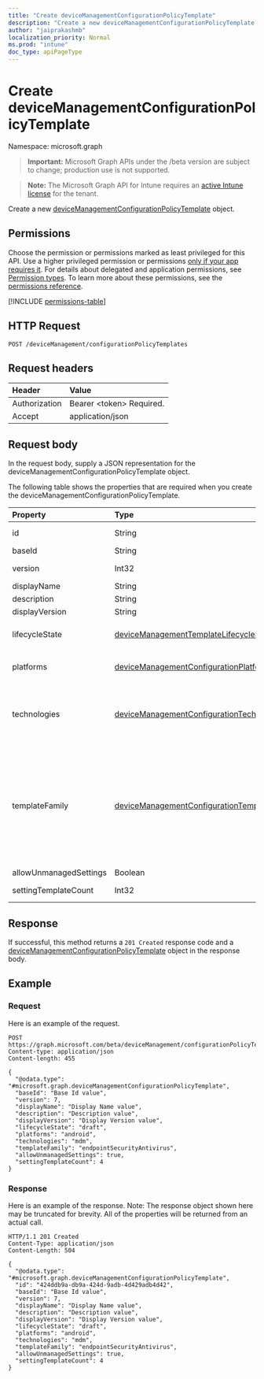 ```yaml
---
title: "Create deviceManagementConfigurationPolicyTemplate"
description: "Create a new deviceManagementConfigurationPolicyTemplate object."
author: "jaiprakashmb"
localization_priority: Normal
ms.prod: "intune"
doc_type: apiPageType
---
```


# Create deviceManagementConfigurationPolicyTemplate

Namespace: microsoft.graph

> **Important:** Microsoft Graph APIs under the /beta version are subject to change; production use is not supported.

> **Note:** The Microsoft Graph API for Intune requires an [active Intune license](https://go.microsoft.com/fwlink/?linkid=839381) for the tenant.

Create a new [deviceManagementConfigurationPolicyTemplate](../resources/intune-deviceconfigv2-devicemanagementconfigurationpolicytemplate.md) object.

## Permissions
Choose the permission or permissions marked as least privileged for this API. Use a higher privileged permission or permissions [only if your app requires it](/graph/permissions-overview#best-practices-for-using-microsoft-graph-permissions). For details about delegated and application permissions, see [Permission types](/graph/permissions-overview#permission-types). To learn more about these permissions, see the [permissions reference](/graph/permissions-reference).

<!-- { "blockType": "permissions", "name": "intune_deviceconfigv2_devicemanagementconfigurationpolicytemplate_create" } -->
[!INCLUDE [permissions-table](../includes/permissions/intune-deviceconfigv2-devicemanagementconfigurationpolicytemplate-create-permissions.md)]

## HTTP Request
<!-- {
  "blockType": "ignored"
}
-->
``` http
POST /deviceManagement/configurationPolicyTemplates
```

## Request headers
|Header|Value|
|:---|:---|
|Authorization|Bearer &lt;token&gt; Required.|
|Accept|application/json|

## Request body
In the request body, supply a JSON representation for the deviceManagementConfigurationPolicyTemplate object.

The following table shows the properties that are required when you create the deviceManagementConfigurationPolicyTemplate.

|Property|Type|Description|
|:---|:---|:---|
|id|String|Key of the template document, composed of BaseId and Version. Automatically generated.|
|baseId|String|Template base identifier|
|version|Int32|Template version. Valid values 1 to 2147483647. This property is read-only.|
|displayName|String|Template display name|
|description|String|Template description|
|displayVersion|String|Description of template version|
|lifecycleState|[deviceManagementTemplateLifecycleState](../resources/intune-deviceconfigv2-devicemanagementtemplatelifecyclestate.md)|Indicate current lifecycle state of template. Possible values are: `invalid`, `draft`, `active`, `superseded`, `deprecated`, `retired`.|
|platforms|[deviceManagementConfigurationPlatforms](../resources/intune-shared-devicemanagementconfigurationplatforms.md)|Platforms for this template. Possible values are: `none`, `android`, `iOS`, `macOS`, `windows10X`, `windows10`, `linux`, `unknownFutureValue`.|
|technologies|[deviceManagementConfigurationTechnologies](../resources/intune-shared-devicemanagementconfigurationtechnologies.md)|Technologies for this template. Possible values are: `none`, `mdm`, `windows10XManagement`, `configManager`, `appleRemoteManagement`, `microsoftSense`, `exchangeOnline`, `linuxMdm`, `enrollment`, `endpointPrivilegeManagement`, `unknownFutureValue`.|
|templateFamily|[deviceManagementConfigurationTemplateFamily](../resources/intune-deviceconfigv2-devicemanagementconfigurationtemplatefamily.md)|TemplateFamily for this template. Possible values are: `none`, `endpointSecurityAntivirus`, `endpointSecurityDiskEncryption`, `endpointSecurityFirewall`, `endpointSecurityEndpointDetectionAndResponse`, `endpointSecurityAttackSurfaceReduction`, `endpointSecurityAccountProtection`, `endpointSecurityApplicationControl`, `endpointSecurityEndpointPrivilegeManagement`, `enrollmentConfiguration`, `appQuietTime`, `baseline`, `unknownFutureValue`, `deviceConfigurationScripts`.|
|allowUnmanagedSettings|Boolean|Allow unmanaged setting templates|
|settingTemplateCount|Int32|Number of setting templates. Valid values 0 to 2147483647. This property is read-only.|



## Response
If successful, this method returns a `201 Created` response code and a [deviceManagementConfigurationPolicyTemplate](../resources/intune-deviceconfigv2-devicemanagementconfigurationpolicytemplate.md) object in the response body.

## Example

### Request
Here is an example of the request.
``` http
POST https://graph.microsoft.com/beta/deviceManagement/configurationPolicyTemplates
Content-type: application/json
Content-length: 455

{
  "@odata.type": "#microsoft.graph.deviceManagementConfigurationPolicyTemplate",
  "baseId": "Base Id value",
  "version": 7,
  "displayName": "Display Name value",
  "description": "Description value",
  "displayVersion": "Display Version value",
  "lifecycleState": "draft",
  "platforms": "android",
  "technologies": "mdm",
  "templateFamily": "endpointSecurityAntivirus",
  "allowUnmanagedSettings": true,
  "settingTemplateCount": 4
}
```

### Response
Here is an example of the response. Note: The response object shown here may be truncated for brevity. All of the properties will be returned from an actual call.
``` http
HTTP/1.1 201 Created
Content-Type: application/json
Content-Length: 504

{
  "@odata.type": "#microsoft.graph.deviceManagementConfigurationPolicyTemplate",
  "id": "424ddb9a-db9a-424d-9adb-4d429adb4d42",
  "baseId": "Base Id value",
  "version": 7,
  "displayName": "Display Name value",
  "description": "Description value",
  "displayVersion": "Display Version value",
  "lifecycleState": "draft",
  "platforms": "android",
  "technologies": "mdm",
  "templateFamily": "endpointSecurityAntivirus",
  "allowUnmanagedSettings": true,
  "settingTemplateCount": 4
}
```

